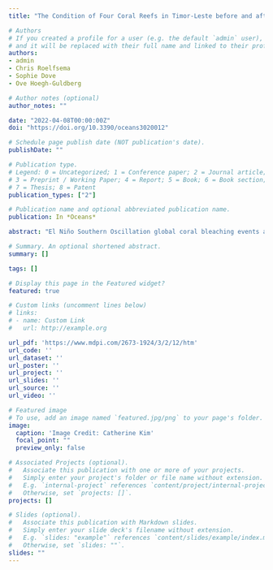 ```yaml
---
title: "The Condition of Four Coral Reefs in Timor-Leste before and after the 2016–2017 Marine Heatwave"

# Authors
# If you created a profile for a user (e.g. the default `admin` user), write the username (folder name) here 
# and it will be replaced with their full name and linked to their profile.
authors:
- admin
- Chris Roelfsema
- Sophie Dove
- Ove Hoegh-Guldberg

# Author notes (optional)
author_notes: ""

date: "2022-04-08T00:00:00Z"
doi: "https://doi.org/10.3390/oceans3020012"

# Schedule page publish date (NOT publication's date).
publishDate: ""

# Publication type.
# Legend: 0 = Uncategorized; 1 = Conference paper; 2 = Journal article;
# 3 = Preprint / Working Paper; 4 = Report; 5 = Book; 6 = Book section;
# 7 = Thesis; 8 = Patent
publication_types: ["2"]

# Publication name and optional abbreviated publication name.
publication: In *Oceans*

abstract: "El Niño Southern Oscillation global coral bleaching events are increasing in frequency, yet the severity of mass coral bleaching is not geographically uniform. Based in Timor-Leste, the present project had two major objectives: (1) assess the baseline of reefs and coral health at four sites and (2) explore water quality and climate-related changes in ocean temperatures on these understudied reef systems. The impacts of climate change were surveyed on coral reefs before and after the 2016–2017 global underwater heatwave, (principally by following coral mortality). Temperature loggers were also deployed between surveys, which were compared to Coral Reef Watch (CRW) experimental virtual station sea surface temperature (SST). CRW is an important and widely used tool; however, we found that the remotely sensed SST was significantly warmer (>1 °C) than in situ temperature during the austral summer accruing 5.79-degree heating weeks. In situ temperature showed no accumulation. There were significant differences in coral cover, coral diversity, and nutrient concentrations between sites and depths, as well as a low prevalence of disease recorded in both years. Change in coral cover between surveys was attributed to reef heterogeneity from natural sources and localized anthropogenic impacts. Timor-Leste has both pristine and impacted reefs where coral cover and community composition varied significantly by site. Degradation was indicative of impacts from fishing and gleaning. The comparison of in situ temperature and remotely sensed SST indicated that bleaching stress in Timor-Leste is potentially mitigated by seasonal coastal upwelling during the Northwest monsoon season. As a climate refugium, the immediate conservation priority lies in the mitigation of localized anthropogenic impacts on coral reefs through increasing the management of expanding human-related sedimentation and fishing."

# Summary. An optional shortened abstract.
summary: []

tags: []

# Display this page in the Featured widget?
featured: true

# Custom links (uncomment lines below)
# links:
# - name: Custom Link
#   url: http://example.org

url_pdf: 'https://www.mdpi.com/2673-1924/3/2/12/htm'
url_code: ''
url_dataset: ''
url_poster: ''
url_project: ''
url_slides: ''
url_source: ''
url_video: ''

# Featured image
# To use, add an image named `featured.jpg/png` to your page's folder. 
image:
  caption: 'Image Credit: Catherine Kim'
  focal_point: ""
  preview_only: false

# Associated Projects (optional).
#   Associate this publication with one or more of your projects.
#   Simply enter your project's folder or file name without extension.
#   E.g. `internal-project` references `content/project/internal-project/index.md`.
#   Otherwise, set `projects: []`.
projects: []

# Slides (optional).
#   Associate this publication with Markdown slides.
#   Simply enter your slide deck's filename without extension.
#   E.g. `slides: "example"` references `content/slides/example/index.md`.
#   Otherwise, set `slides: ""`.
slides: ""
---
```

